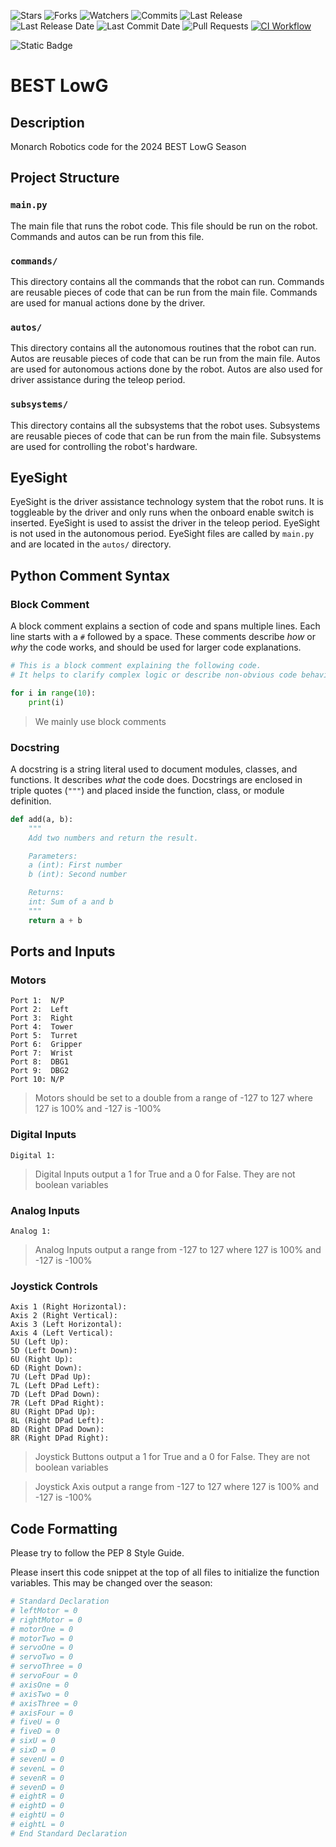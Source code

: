 ![Stars](https://img.shields.io/endpoint?url=https://monarchlowg-private-repo-badges-23423423.vercel.app/api/fetchRepoData?type=stars&cacheSeconds=10)
![Forks](https://img.shields.io/endpoint?url=https://monarchlowg-private-repo-badges-23423423.vercel.app/api/fetchRepoData?type=forks&cacheSeconds=10)
![Watchers](https://img.shields.io/endpoint?url=https://monarchlowg-private-repo-badges-23423423.vercel.app/api/fetchRepoData?type=watchers&cacheSeconds=10)
![Commits](https://img.shields.io/endpoint?url=https://monarchlowg-private-repo-badges-23423423.vercel.app/api/fetchRepoData?type=commits&cacheSeconds=10)
![Last Release](https://img.shields.io/endpoint?url=https://monarchlowg-private-repo-badges-23423423.vercel.app/api/fetchRepoData?type=last-release&cacheSeconds=10)
![Last Release Date](https://img.shields.io/endpoint?url=https://monarchlowg-private-repo-badges-23423423.vercel.app/api/fetchRepoData?type=last-release-date&cacheSeconds=10)
![Last Commit Date](https://img.shields.io/endpoint?url=https://monarchlowg-private-repo-badges-23423423.vercel.app/api/fetchRepoData?type=last-commit&cacheSeconds=10)
![Pull Requests](https://img.shields.io/endpoint?url=https://monarchlowg-private-repo-badges-23423423.vercel.app/api/fetchRepoData?type=pull-requests&cacheSeconds=10)
[![CI Workflow](https://github.com/Monarch-Robotics-1245/BEST-LowG/actions/workflows/ci.yml/badge.svg)](https://github.com/Monarch-Robotics-1245/BEST-LowG/actions/workflows/ci.yml)

![Static Badge](https://img.shields.io/badge/PyDoc_Documentation-Online?color=green&link=https%3A%2F%2Fbest-low-g-docs.vercel.app%2F)

# BEST LowG
## **Description**
Monarch Robotics code for the 2024 BEST LowG Season
## **Project Structure**
### `main.py`
The main file that runs the robot code. This file should be run on the robot.
Commands and autos can be run from this file.
### `commands/`
This directory contains all the commands that the robot can run. 
Commands are reusable pieces of code that can be run from the main file. 
Commands are used for manual actions done by the driver.
### `autos/`
This directory contains all the autonomous routines that the robot can run. 
Autos are reusable pieces of code that can be run from the main file. 
Autos are used for autonomous actions done by the robot. 
Autos are also used for driver assistance during the teleop period.
### `subsystems/`
This directory contains all the subsystems that the robot uses. 
Subsystems are reusable pieces of code that can be run from the main file. 
Subsystems are used for controlling the robot's hardware.
## **EyeSight**
EyeSight is the driver assistance technology system that the robot runs. 
It is toggleable by the driver and only runs when the onboard enable switch is inserted. 
EyeSight is used to assist the driver in the teleop period. EyeSight is not used in the autonomous period. 
EyeSight files are called by `main.py` and are located in the `autos/` directory.
## **Python Comment Syntax**
### Block Comment
A block comment explains a section of code and spans multiple lines. Each line starts with a `#` followed by a space. 
These comments describe *how* or *why* the code works, and should be used for larger code explanations.

```python
# This is a block comment explaining the following code.
# It helps to clarify complex logic or describe non-obvious code behavior.

for i in range(10):
    print(i)
```
> We mainly use block comments
### Docstring
A docstring is a string literal used to document modules, classes, and functions. It describes *what* the code does. 
Docstrings are enclosed in triple quotes (`"""`) and placed inside the function, class, or module definition.

```python
def add(a, b):
    """
    Add two numbers and return the result.

    Parameters:
    a (int): First number
    b (int): Second number

    Returns:
    int: Sum of a and b
    """
    return a + b
```

## **Ports and Inputs**
### Motors
```text
Port 1:  N/P
Port 2:  Left
Port 3:  Right
Port 4:  Tower
Port 5:  Turret
Port 6:  Gripper
Port 7:  Wrist
Port 8:  DBG1
Port 9:  DBG2
Port 10: N/P
```
> Motors should be set to a double from a range of -127 to 127 where 127 is 100% and -127 is -100%
### Digital Inputs
```text
Digital 1: 
```
> Digital Inputs output a 1 for True and a 0 for False. They are not boolean variables
### Analog Inputs
```text
Analog 1: 
```
> Analog Inputs output a range from -127 to 127 where 127 is 100% and -127 is -100%
### Joystick Controls
```text
Axis 1 (Right Horizontal):  
Axis 2 (Right Vertical):    
Axis 3 (Left Horizontal):   
Axis 4 (Left Vertical):     
5U (Left Up):               
5D (Left Down):             
6U (Right Up):              
6D (Right Down):            
7U (Left DPad Up):          
7L (Left DPad Left):        
7D (Left DPad Down):        
7R (Left DPad Right):       
8U (Right DPad Up):         
8L (Right DPad Left):       
8D (Right DPad Down):       
8R (Right DPad Right):      
```
> Joystick Buttons output a 1 for True and a 0 for False. They are not boolean variables

> Joystick Axis output a range from -127 to 127 where 127 is 100% and -127 is -100%
## **Code Formatting**
Please try to follow the PEP 8 Style Guide. 

Please insert this code snippet at the top of all files to initialize the function variables. 
This may be changed over the season:
```python
# Standard Declaration
# leftMotor = 0
# rightMotor = 0
# motorOne = 0
# motorTwo = 0
# servoOne = 0
# servoTwo = 0
# servoThree = 0
# servoFour = 0
# axisOne = 0
# axisTwo = 0
# axisThree = 0
# axisFour = 0
# fiveU = 0
# fiveD = 0
# sixU = 0
# sixD = 0
# sevenU = 0
# sevenL = 0
# sevenR = 0
# sevenD = 0
# eightR = 0
# eightD = 0
# eightU = 0
# eightL = 0
# End Standard Declaration
```
